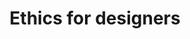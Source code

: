 ---
title: Ethics for designers
category:
- Design ethics
link: 'https://www.ethicsfordesigners.com'
description: 'A toolkit for designers to help you uncover, explore and discuss the ethical aspects of your designs.'
resource-type: 
- _resource-types/toolkits.md
---